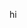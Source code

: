 hi

<!---
astralDenizen/astralDenizen is a ✨ special ✨ repository because its `README.md` (this file) appears on your GitHub profile.
You can click the Preview link to take a look at your changes.
--->
